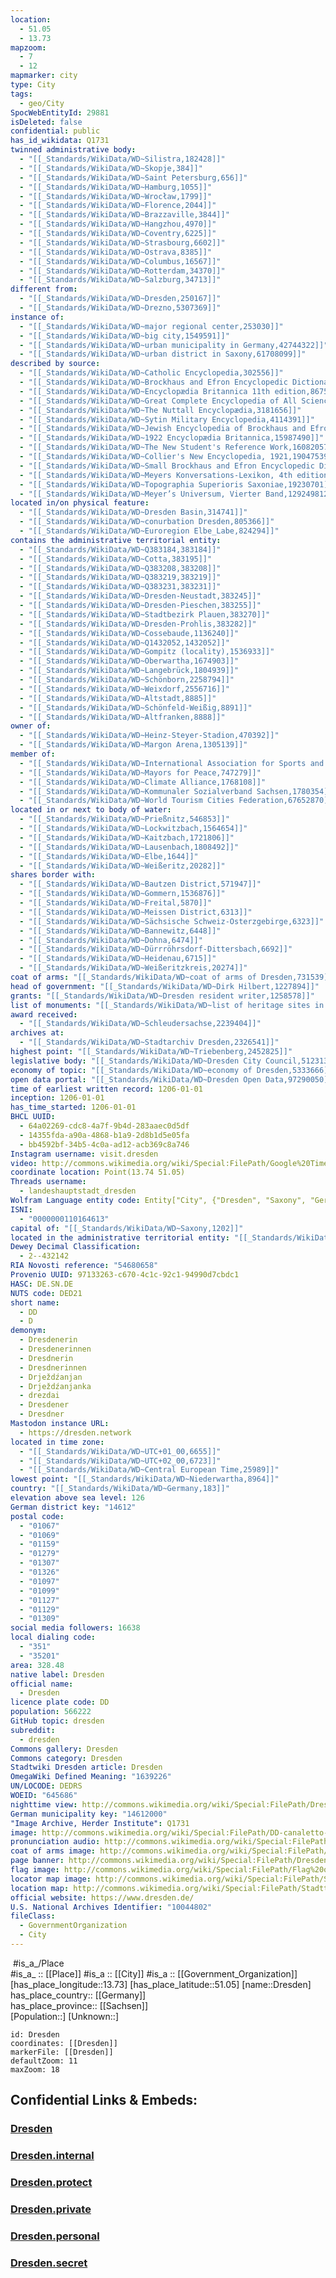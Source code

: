 ```yaml
---
location:
  - 51.05
  - 13.73
mapzoom:
  - 7
  - 12
mapmarker: city
type: City
tags:
  - geo/City
SpocWebEntityId: 29881
isDeleted: false
confidential: public
has_id_wikidata: Q1731
twinned administrative body:
  - "[[_Standards/WikiData/WD~Silistra,182428]]"
  - "[[_Standards/WikiData/WD~Skopje,384]]"
  - "[[_Standards/WikiData/WD~Saint Petersburg,656]]"
  - "[[_Standards/WikiData/WD~Hamburg,1055]]"
  - "[[_Standards/WikiData/WD~Wrocław,1799]]"
  - "[[_Standards/WikiData/WD~Florence,2044]]"
  - "[[_Standards/WikiData/WD~Brazzaville,3844]]"
  - "[[_Standards/WikiData/WD~Hangzhou,4970]]"
  - "[[_Standards/WikiData/WD~Coventry,6225]]"
  - "[[_Standards/WikiData/WD~Strasbourg,6602]]"
  - "[[_Standards/WikiData/WD~Ostrava,8385]]"
  - "[[_Standards/WikiData/WD~Columbus,16567]]"
  - "[[_Standards/WikiData/WD~Rotterdam,34370]]"
  - "[[_Standards/WikiData/WD~Salzburg,34713]]"
different from:
  - "[[_Standards/WikiData/WD~Dresden,250167]]"
  - "[[_Standards/WikiData/WD~Drezno,5307369]]"
instance of:
  - "[[_Standards/WikiData/WD~major regional center,253030]]"
  - "[[_Standards/WikiData/WD~big city,1549591]]"
  - "[[_Standards/WikiData/WD~urban municipality in Germany,42744322]]"
  - "[[_Standards/WikiData/WD~urban district in Saxony,61708099]]"
described by source:
  - "[[_Standards/WikiData/WD~Catholic Encyclopedia,302556]]"
  - "[[_Standards/WikiData/WD~Brockhaus and Efron Encyclopedic Dictionary,602358]]"
  - "[[_Standards/WikiData/WD~Encyclopædia Britannica 11th edition,867541]]"
  - "[[_Standards/WikiData/WD~Great Complete Encyclopedia of All Sciences and Arts,1547546]]"
  - "[[_Standards/WikiData/WD~The Nuttall Encyclopædia,3181656]]"
  - "[[_Standards/WikiData/WD~Sytin Military Encyclopedia,4114391]]"
  - "[[_Standards/WikiData/WD~Jewish Encyclopedia of Brockhaus and Efron,4173137]]"
  - "[[_Standards/WikiData/WD~1922 Encyclopædia Britannica,15987490]]"
  - "[[_Standards/WikiData/WD~The New Student's Reference Work,16082057]]"
  - "[[_Standards/WikiData/WD~Collier's New Encyclopedia, 1921,19047539]]"
  - "[[_Standards/WikiData/WD~Small Brockhaus and Efron Encyclopedic Dictionary,19180675]]"
  - "[[_Standards/WikiData/WD~Meyers Konversations-Lexikon, 4th edition (1885–1890),19219752]]"
  - "[[_Standards/WikiData/WD~Topographia Superioris Saxoniae,19230701]]"
  - "[[_Standards/WikiData/WD~Meyer’s Universum, Vierter Band,129249812]]"
located in/on physical feature:
  - "[[_Standards/WikiData/WD~Dresden Basin,314741]]"
  - "[[_Standards/WikiData/WD~conurbation Dresden,805366]]"
  - "[[_Standards/WikiData/WD~Euroregion Elbe_Labe,824294]]"
contains the administrative territorial entity:
  - "[[_Standards/WikiData/WD~Q383184,383184]]"
  - "[[_Standards/WikiData/WD~Cotta,383195]]"
  - "[[_Standards/WikiData/WD~Q383208,383208]]"
  - "[[_Standards/WikiData/WD~Q383219,383219]]"
  - "[[_Standards/WikiData/WD~Q383231,383231]]"
  - "[[_Standards/WikiData/WD~Dresden-Neustadt,383245]]"
  - "[[_Standards/WikiData/WD~Dresden-Pieschen,383255]]"
  - "[[_Standards/WikiData/WD~Stadtbezirk Plauen,383270]]"
  - "[[_Standards/WikiData/WD~Dresden-Prohlis,383282]]"
  - "[[_Standards/WikiData/WD~Cossebaude,1136240]]"
  - "[[_Standards/WikiData/WD~Q1432052,1432052]]"
  - "[[_Standards/WikiData/WD~Gompitz (locality),1536933]]"
  - "[[_Standards/WikiData/WD~Oberwartha,1674903]]"
  - "[[_Standards/WikiData/WD~Langebrück,1804939]]"
  - "[[_Standards/WikiData/WD~Schönborn,2258794]]"
  - "[[_Standards/WikiData/WD~Weixdorf,2556716]]"
  - "[[_Standards/WikiData/WD~Altstadt,8885]]"
  - "[[_Standards/WikiData/WD~Schönfeld-Weißig,8891]]"
  - "[[_Standards/WikiData/WD~Altfranken,8888]]"
owner of:
  - "[[_Standards/WikiData/WD~Heinz-Steyer-Stadion,470392]]"
  - "[[_Standards/WikiData/WD~Margon Arena,1305139]]"
member of:
  - "[[_Standards/WikiData/WD~International Association for Sports and Leisure Facilities,475646]]"
  - "[[_Standards/WikiData/WD~Mayors for Peace,747279]]"
  - "[[_Standards/WikiData/WD~Climate Alliance,1768108]]"
  - "[[_Standards/WikiData/WD~Kommunaler Sozialverband Sachsen,1780354]]"
  - "[[_Standards/WikiData/WD~World Tourism Cities Federation,67652870]]"
located in or next to body of water:
  - "[[_Standards/WikiData/WD~Prießnitz,546853]]"
  - "[[_Standards/WikiData/WD~Lockwitzbach,1564654]]"
  - "[[_Standards/WikiData/WD~Kaitzbach,1721806]]"
  - "[[_Standards/WikiData/WD~Lausenbach,1808492]]"
  - "[[_Standards/WikiData/WD~Elbe,1644]]"
  - "[[_Standards/WikiData/WD~Weißeritz,20282]]"
shares border with:
  - "[[_Standards/WikiData/WD~Bautzen District,571947]]"
  - "[[_Standards/WikiData/WD~Gommern,1536876]]"
  - "[[_Standards/WikiData/WD~Freital,5870]]"
  - "[[_Standards/WikiData/WD~Meissen District,6313]]"
  - "[[_Standards/WikiData/WD~Sächsische Schweiz-Osterzgebirge,6323]]"
  - "[[_Standards/WikiData/WD~Bannewitz,6448]]"
  - "[[_Standards/WikiData/WD~Dohna,6474]]"
  - "[[_Standards/WikiData/WD~Dürrröhrsdorf-Dittersbach,6692]]"
  - "[[_Standards/WikiData/WD~Heidenau,6715]]"
  - "[[_Standards/WikiData/WD~Weißeritzkreis,20274]]"
coat of arms: "[[_Standards/WikiData/WD~coat of arms of Dresden,731539]]"
head of government: "[[_Standards/WikiData/WD~Dirk Hilbert,1227894]]"
grants: "[[_Standards/WikiData/WD~Dresden resident writer,1258578]]"
list of monuments: "[[_Standards/WikiData/WD~list of heritage sites in Dresden,1842110]]"
award received:
  - "[[_Standards/WikiData/WD~Schleudersachse,2239404]]"
archives at:
  - "[[_Standards/WikiData/WD~Stadtarchiv Dresden,2326541]]"
highest point: "[[_Standards/WikiData/WD~Triebenberg,2452825]]"
legislative body: "[[_Standards/WikiData/WD~Dresden City Council,5123134]]"
economy of topic: "[[_Standards/WikiData/WD~economy of Dresden,5333666]]"
open data portal: "[[_Standards/WikiData/WD~Dresden Open Data,97290050]]"
time of earliest written record: 1206-01-01
inception: 1206-01-01
has_time_started: 1206-01-01
BHCL UUID:
  - 64a02269-cdc8-4a7f-9b4d-283aaec0d5df
  - 14355fda-a90a-4868-b1a9-2d8b1d5e05fa
  - bb4592bf-34b5-4c0a-ad12-acb369c8a746
Instagram username: visit.dresden
video: http://commons.wikimedia.org/wiki/Special:FilePath/Google%20Timelapse-%20Dresden%2C%20Germany.webm
coordinate location: Point(13.74 51.05)
Threads username:
  - landeshauptstadt_dresden
Wolfram Language entity code: Entity["City", {"Dresden", "Saxony", "Germany"}]
ISNI:
  - "0000000110164613"
capital of: "[[_Standards/WikiData/WD~Saxony,1202]]"
located in the administrative territorial entity: "[[_Standards/WikiData/WD~Saxony,1202]]"
Dewey Decimal Classification:
  - 2--432142
RIA Novosti reference: "54680658"
Provenio UUID: 97133263-c670-4c1c-92c1-94990d7cbdc1
HASC: DE.SN.DE
NUTS code: DED21
short name:
  - DD
  - D
demonym:
  - Dresdenerin
  - Dresdenerinnen
  - Dresdnerin
  - Dresdnerinnen
  - Drježdźanjan
  - Drježdźanjanka
  - drezdai
  - Dresdener
  - Dresdner
Mastodon instance URL:
  - https://dresden.network
located in time zone:
  - "[[_Standards/WikiData/WD~UTC+01_00,6655]]"
  - "[[_Standards/WikiData/WD~UTC+02_00,6723]]"
  - "[[_Standards/WikiData/WD~Central European Time,25989]]"
lowest point: "[[_Standards/WikiData/WD~Niederwartha,8964]]"
country: "[[_Standards/WikiData/WD~Germany,183]]"
elevation above sea level: 126
German district key: "14612"
postal code:
  - "01067"
  - "01069"
  - "01159"
  - "01279"
  - "01307"
  - "01326"
  - "01097"
  - "01099"
  - "01127"
  - "01129"
  - "01309"
social media followers: 16638
local dialing code:
  - "351"
  - "35201"
area: 328.48
native label: Dresden
official name:
  - Dresden
licence plate code: DD
population: 566222
GitHub topic: dresden
subreddit:
  - dresden
Commons gallery: Dresden
Commons category: Dresden
Stadtwiki Dresden article: Dresden
OmegaWiki Defined Meaning: "1639226"
UN/LOCODE: DEDRS
WOEID: "645686"
nighttime view: http://commons.wikimedia.org/wiki/Special:FilePath/Dresden%20from%20Albertbr%C3%BCcke.jpg
German municipality key: "14612000"
"Image Archive, Herder Institute": Q1731
image: http://commons.wikimedia.org/wiki/Special:FilePath/DD-canaletto-blick.jpg
pronunciation audio: http://commons.wikimedia.org/wiki/Special:FilePath/De-Dresden.oga
coat of arms image: http://commons.wikimedia.org/wiki/Special:FilePath/Dresden%20Stadtwappen.svg
page banner: http://commons.wikimedia.org/wiki/Special:FilePath/Dresden%20Wikivoyage%20banner.png
flag image: http://commons.wikimedia.org/wiki/Special:FilePath/Flag%20of%20Dresden.svg
locator map image: http://commons.wikimedia.org/wiki/Special:FilePath/Saxony%20DD.svg
location map: http://commons.wikimedia.org/wiki/Special:FilePath/Stadtteile%20in%20Dresden.svg
official website: https://www.dresden.de/
U.S. National Archives Identifier: "10044802"
fileClass:
  - GovernmentOrganization 
  - City 
---
```

﻿
﻿#is_a_/Place  
#is_a_ :: [[Place]] 
#is_a :: [[City]] 
#is_a :: [[Government_Organization]] 
[has_place_longitude::13.73] 
[has_place_latitude::51.05] 
[name::Dresden] 
has_place_country:: [[Germany]]  
has_place_province:: [[Sachsen]]  
[Population::] 
[Unknown::] 


```leaflet
id: Dresden
coordinates: [[Dresden]] 
markerFile: [[Dresden]] 
defaultZoom: 11 
maxZoom: 18
```


## Confidential Links & Embeds: 

### [Dresden](/_public/Earth/Continent/Europe/Europe~Central/Germany/Germany~East/Sachsen/counties~Sachsen/Dresden.md) 

### [Dresden.internal](/_internal/Earth/Continent/Europe/Europe~Central/Germany/Germany~East/Sachsen/counties~Sachsen/Dresden.internal.md) 

### [Dresden.protect](/_protect/Earth/Continent/Europe/Europe~Central/Germany/Germany~East/Sachsen/counties~Sachsen/Dresden.protect.md) 

### [Dresden.private](/_private/Earth/Continent/Europe/Europe~Central/Germany/Germany~East/Sachsen/counties~Sachsen/Dresden.private.md) 

### [Dresden.personal](/_personal/Earth/Continent/Europe/Europe~Central/Germany/Germany~East/Sachsen/counties~Sachsen/Dresden.personal.md) 

### [Dresden.secret](/_secret/Earth/Continent/Europe/Europe~Central/Germany/Germany~East/Sachsen/counties~Sachsen/Dresden.secret.md) 
